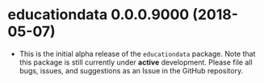 # educationdata 0.0.0.9000 (2018-05-07)

* This is the initial alpha release of the `educationdata` package. Note that 
this package is still currently under **active** development. Please file all 
bugs, issues, and suggestions as an Issue in the GitHub repository. 
